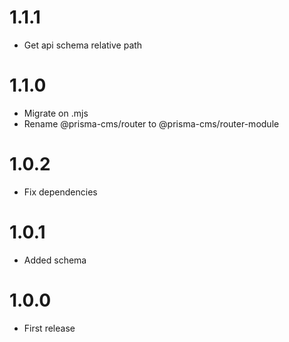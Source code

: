 1.1.1
==================================
- Get api schema relative path

1.1.0
==================================
- Migrate on .mjs
- Rename @prisma-cms/router to @prisma-cms/router-module

1.0.2
==================================
- Fix dependencies

1.0.1
==================================
- Added schema

1.0.0
==================================
- First release
